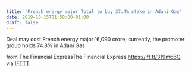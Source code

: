 ```yaml
---
title: 'French energy major Total to buy 37.4% stake in Adani Gas'
date: 2019-10-15T01:50:00+01:00
draft: false
---
```


Deal may cost French energy major \`6,090 crore; currently, the promoter group holds 74.8% in Adani Gas  
  
from The Financial ExpressThe Financial Express https://ift.tt/319m66Q  
via [IFTTT](https://ifttt.com/?ref=da&site=blogger)